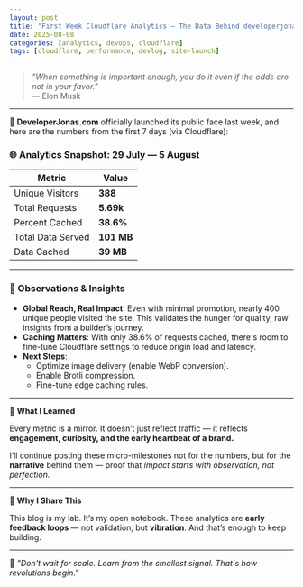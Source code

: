 ```yaml
---
layout: post
title: "First Week Cloudflare Analytics — The Data Behind developerjonas.com"
date: 2025-08-08
categories: [analytics, devops, cloudflare]
tags: [cloudflare, performance, devlog, site-launch]
---
```


> _"When something is important enough, you do it even if the odds are not in your favor."_  
> — Elon Musk

---

🚀 **DeveloperJonas.com** officially launched its public face last week, and here are the numbers from the first 7 days (via Cloudflare):

### 🌐 Analytics Snapshot: 29 July — 5 August

| Metric             | Value       |
|--------------------|-------------|
| Unique Visitors    | **388**     |
| Total Requests     | **5.69k**   |
| Percent Cached     | **38.6%**   |
| Total Data Served  | **101 MB**  |
| Data Cached        | **39 MB**   |

---

### 🧪 Observations & Insights

- **Global Reach, Real Impact**: Even with minimal promotion, nearly 400 unique people visited the site. This validates the hunger for quality, raw insights from a builder’s journey.
- **Caching Matters**: With only 38.6% of requests cached, there's room to fine-tune Cloudflare settings to reduce origin load and latency.
- **Next Steps**:
  - Optimize image delivery (enable WebP conversion).
  - Enable Brotli compression.
  - Fine-tune edge caching rules.

---

🧠 **What I Learned**

Every metric is a mirror. It doesn’t just reflect traffic — it reflects **engagement, curiosity, and the early heartbeat of a brand.**

I’ll continue posting these micro-milestones not for the numbers, but for the **narrative** behind them — proof that *impact starts with observation, not perfection.*

---

🧭 **Why I Share This**

This blog is my lab. It’s my open notebook. These analytics are **early feedback loops** — not validation, but **vibration**. And that’s enough to keep building.

---

📌 *"Don't wait for scale. Learn from the smallest signal. That's how revolutions begin."*

